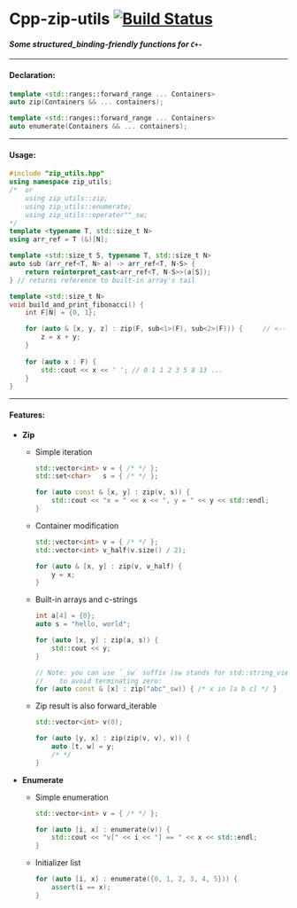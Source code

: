 # Cpp-zip-utils [![Build Status](https://travis-ci.com/ZhekehZ/Cpp-enumerate.svg?token=ML5sxGgAoF8mdBb9oR6a&branch=master)](https://travis-ci.com/ZhekehZ/Cpp-enumerate)
#### _Some structured_binding-friendly functions for `C+-`_

---

#### Declaration:
```c++
template <std::ranges::forward_range ... Containers>
auto zip(Containers && ... containers);
```

```c++
template <std::ranges::forward_range ... Containers>
auto enumerate(Containers && ... containers);
```
---
#### Usage:
```c++
#include "zip_utils.hpp"
using namespace zip_utils;
/*  or
    using zip_utils::zip;
    using zip_utils::enumerate;
    using zip_utils::operator""_sw;
*/
template <typename T, std::size_t N>
using arr_ref = T (&)[N];

template <std::size_t S, typename T, std::size_t N>
auto sub (arr_ref<T, N> a) -> arr_ref<T, N-S> {
    return reinterpret_cast<arr_ref<T, N-S>>(a[S]);
} // returns reference to built-in array's tail

template <std::size_t N>
void build_and_print_fibonacci() {
    int F[N] = {0, 1};

    for (auto & [x, y, z] : zip(F, sub<1>(F), sub<2>(F))) {     // <-- zip
        z = x + y;
    }
    
    for (auto x : F) {
        std::cout << x << ' '; // 0 1 1 2 3 5 8 13 ...
    }
}

```
---
#### Features:
*  **Zip**
    - Simple iteration
        ```c++
        std::vector<int> v = { /* */ };
        std::set<char>   s = { /* */ };
        
        for (auto const & [x, y] : zip(v, s)) { 
            std::cout << "x = " << x << ", y = " << y << std::endl; 
        }
        ```
    - Container modification
        ```c++
        std::vector<int> v = { /* */ };
        std::vector<int> v_half(v.size() / 2); 
      
        for (auto & [x, y] : zip(v, v_half) {
            y = x;
        }
        ```
    - Built-in arrays and c-strings
        ```c++
        int a[4] = {0};
        auto s = "hello, world";
      
        for (auto [x, y] : zip(a, s)) {
            std::cout << y;  
        }
      
        // Note: you can use `_sw` suffix (sw stands for std::string_view) for c-strings 
        //    to avoid terminating zero: 
        for (auto const & [x] : zip("abc"_sw)) { /* x in [a b c] */ }
        ```
    - Zip result is also forward_iterable
        ```c++
        std::vector<int> v(0);
      
        for (auto [y, x] : zip(zip(v, v), v)) {
            auto [t, w] = y;     
            /* */
        }
        ```
      
*   **Enumerate**
    - Simple enumeration
        ```c++
        std::vector<int> v = { /* */ };
      
        for (auto [i, x] : enumerate(v)) {
            std::cout << "v[" << i << "] == " << x << std::endl;
        }
        ```
    - Initializer list
        ```c++
        for (auto [i, x] : enumerate({0, 1, 2, 3, 4, 5})) {
            assert(i == x);
        }
        ```